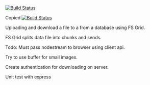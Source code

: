 [![Build Status](https://drone.zoadesk.io/api/badges/mingsterism/microservice-fileupload-download/status.svg?ref=refs/heads/develop)](https://drone.zoadesk.io/mingsterism/microservice-fileupload-download)

Copied
[![Build Status](https://drone.zoadesk.io/api/badges/mingsterism/microservice-fileupload-download/status.svg?ref=refs/heads/develop)](https://drone.zoadesk.io/mingsterism/microservice-fileupload-download)

Uploading and download a file to a from a database using FS Grid.


FS Grid splits data file into chunks and sends.

Todo: Must pass nodestream to browser using client api. 

Try to use buffer for small images.  

Create authentication for downloading on server.  

Unit test with express

